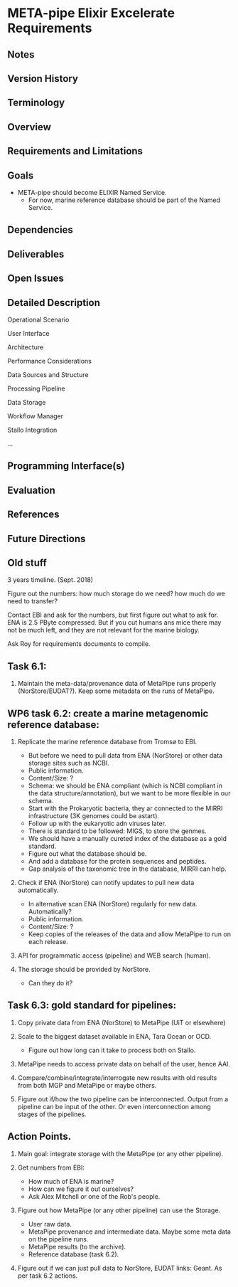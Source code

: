 META-pipe Elixir Excelerate Requirements
==================

Notes
-----

Version History
---------------

Terminology
-----------

Overview
--------

Requirements and Limitations
----------------------------

Goals
-----

*   META-pipe should become ELIXIR Named Service.
    *   For now, marine reference database should be part of the Named Service.


Dependencies
------------

Deliverables
------------

Open Issues
-----------

Detailed Description
--------------------

Operational Scenario

User Interface

Architecture

Performance Considerations 

Data Sources and Structure 

Processing Pipeline

Data Storage

Workflow Manager

Stallo Integration

...


Programming Interface(s)
------------------------

Evaluation
----------

References
----------

Future Directions
-----------------

Old stuff
---------

3 years timeline. (Sept. 2018)

Figure out the numbers: 
	how much storage do we need?
	how much do we need to transfer?

Contact EBI and ask for the numbers, but first figure out what to ask for.
ENA is 2.5 PByte compressed.
But if you cut humans ans mice there may not be much left, and they are not relevant for the marine biology.

Ask Roy for requirements documents to compile.


Task 6.1: 
---------
1. Maintain the meta-data/provenance data of MetaPipe runs properly (NorStore/EUDAT?).
    Keep some metadata on the runs of MetaPipe.


WP6 task 6.2: create a marine metagenomic reference database:
-------------------------------------------------------------
1. Replicate the marine reference database from Tromsø to EBI.
	- But before we need to pull data from ENA (NorStore) or other data storage sites such as NCBI. 
	- Public information.
	- Content/Size: ? 
	- Schema: we should be ENA compliant (which is NCBI compliant in the data structure/annotation), but we want to be more flexible in our schema.
	- Start with the Prokaryotic bacteria, they ar connected to the MIRRI infrastructure (3K genomes could be astart).
	- Follow up with the eukaryotic adn viruses later.
	- There is standard to be followed: MIGS, to store the genmes.
	- We should have a manually cureted index of the database as a gold standard.
	- Figure out what the database should be.
	- And add a database for the protein sequences and peptides.
	- Gap analysis of the taxonomic tree in the database, MIRRI can help.

2. Check if ENA (NorStore) can notify updates to pull new data automatically.
	- In alternative scan ENA (NorStore) regularly for new data. Automatically?
	- Public information.
	- Content/Size: ?
	- Keep copies of the releases of the data and allow MetaPipe to run on each release.

3. API for programmatic access (pipeline) and WEB search (human).

4. The storage should be provided by NorStore.
	- Can they do it?

Task 6.3: gold standard for pipelines:
--------------------------------------
1. Copy private data from ENA (NorStore) to MetaPipe (UiT or elsewhere)

2. Scale to the biggest dataset available in ENA, Tara Ocean or OCD.
	- Figure out how long can it take to process both on Stallo.

3. MetaPipe needs to access private data on behalf of the user, hence AAI.

4. Compare/combine/integrate/interrogate new results with old results from both MGP and MetaPipe or maybe others.

5. Figure out if/how the two pipeline can be interconnected. Output from a pipeline can be input of the other. Or even interconnection among stages of the pipelines.

Action Points.
--------------

1. Main goal: integrate storage with the MetaPipe (or any other pipeline).

2. Get numbers from EBI: 
	- How much of ENA is marine?
	- How can we figure it out ourselves?
	- Ask Alex Mitchell or one of the Rob's people.

3. Figure out how MetaPipe (or any other pipeline) can use the Storage. 
	- User raw data.
	- MetaPipe provenance and intermediate data. Maybe some meta data on the pipeline runs.
	- MetaPipe  results (to the archive).
	- Reference database (task 6.2).

4. Figure out if we can just pull data to NorStore, EUDAT links: Geant.
	As per task 6.2 actions.